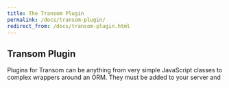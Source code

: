 ```yaml
---
title: The Transom Plugin
permalink: /docs/transom-plugin/
redirect_from: /docs/transom-plugin.html
---
```


## Transom Plugin
Plugins for Transom can be anything from very simple JavaScript classes to complex wrappers around an ORM. They must be added to your server and 

